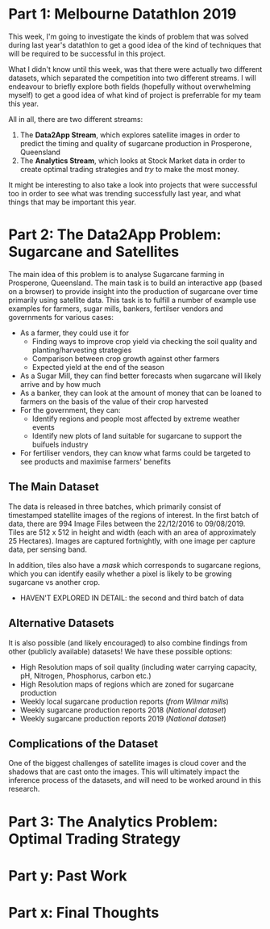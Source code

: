 # Part 1: Melbourne Datathlon 2019
This week, I'm going to investigate the kinds of problem that was solved during last year's datathlon to get a good idea of the kind of techniques that will be required to be successful in this project. 

What I didn't know until this week, was that there were actually two different datasets, which separated the competition into two different streams. I will endeavour to briefly explore both fields (hopefully without overwhelming myself) to get a good idea of what kind of project is preferrable for my team this year.

All in all, there are two different streams: 
1. The __Data2App Stream__, which explores satellite images in order to predict the timing and quality of sugarcane production in Prosperone, Queensland
2. The __Analytics Stream__, which looks at Stock Market data in order to create optimal trading strategies and _try_ to make the most money.

It might be interesting to also take a look into projects that were successful too in order to see what was trending successfully last year, and what things that may be important this year.

# Part 2: The Data2App Problem: Sugarcane and Satellites
The main idea of this problem is to analyse Sugarcane farming in Prosperone, Queensland. The main task is to build an interactive app (based on a browser) to provide insight into the production of sugarcane over time primarily using satellite data. This task is to fulfill a number of example use examples for farmers, sugar mills, bankers, fertilser vendors and governments for various cases:
- As a farmer, they could use it for
   - Finding ways to improve crop yield via checking the soil quality and planting/harvesting strategies
   - Comparison between crop growth against other farmers
   - Expected yield at the end of the season
- As a Sugar Mill, they can find better forecasts when sugarcane will likely arrive and by how much
- As a banker, they can look at the amount of money that can be loaned to farmers on the basis of the value of their crop harvested
- For the government, they can:
   - Identify regions and people most affected by extreme weather events
   - Identify new plots of land suitable for sugarcane to support the buifuels industry
- For fertiliser vendors, they can know what farms could be targeted to see products and maximise farmers' benefits

## The Main Dataset
The data is released in three batches, which primarily consist of timestamped statellite images of the regions of interest. In the first batch of data, there are 994 Image Files between the 22/12/2016 to 09/08/2019. Tiles are 512 x 512 in height and width (each with an area of approximately 25 Hectares). Images are captured fortnightly, with one image per capture data, per sensing band. 

In addition, tiles also have a _mask_ which corresponds to sugarcane regions, which you can identify easily whether a pixel is likely to be growing sugarcane vs another crop.

- HAVEN'T EXPLORED IN DETAIL: the second and third batch of data
## Alternative Datasets
It is also possible (and likely encouraged) to also combine findings from other (publicly available) datasets! We have these possible options:

- High Resolution maps of soil quality (including water carrying capacity, pH, Nitrogen, Phosphorus, carbon etc.)
- High Resolution maps of regions which are zoned for sugarcane production
- Weekly local sugarcane production reports (_from Wilmar mills_)
- Weekly sugarcane production reports 2018 (_National dataset_)
- Weekly sugarcane production reports 2019 (_National dataset_)

## Complications of the Dataset
One of the biggest challenges of satellite images is cloud cover and the shadows that are cast onto the images. This will ultimately impact the inference process of the datasets, and will need to be worked around in this research.

# Part 3: The Analytics Problem: Optimal Trading Strategy


# Part y: Past Work


# Part x: Final Thoughts

